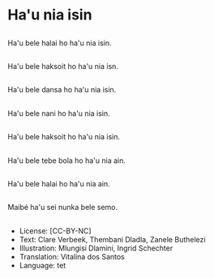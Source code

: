 # Ha'u nia isin

##
Ha'u bele halai ho ha'u nia isin.

##
Ha'u bele haksoit ho ha'u nia isn.

##
Ha'u bele dansa ho ha'u nia isin.

##
Ha'u bele nani ho ha'u nia isin.

##
Ha'u bele haksoit ho ha'u nia isin.

##
Ha'u bele tebe bola ho ha'u nia ain.

##
Ha'u bele halai ho ha'u nia ain.

##
Maibé ha'u sei nunka bele semo.

##
* License: [CC-BY-NC]
* Text: Clare Verbeek, Thembani Dladla, Zanele Buthelezi
* Illustration: Mlungisi Dlamini, Ingrid Schechter
* Translation: Vitalina dos Santos
* Language: tet
